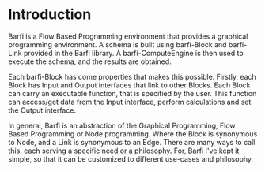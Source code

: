 # Introduction

Barfi is a Flow Based Programming environment that provides a graphical programming environment. A schema is built using barfi-Block and barfi-Link provided in the Barfi library. A barfi-ComputeEngine is then used to execute the schema, and the results are obtained. 

Each barfi-Block has come properties that makes this possible. Firstly, each Block has Input and Output interfaces that link to other Blocks. Each Block can carry an executable function, that is specified by the user. This function can access/get data from the Input interface, perform calculations and set the Output interface. 

In general, Barfi is an abstraction of the Graphical Programming, Flow Based Programming or Node programming. Where the Block is synonymous to Node, and a Link is synonymous to an Edge. There are many ways to call this, each serving a specific need or a philosophy. For, Barfi I've kept it simple, so that it can be customized to different use-cases and philosophy. 